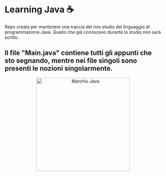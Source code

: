 # Learning Java ☕

Repo creata per mantenere una traccia del mio studio del linguaggio di programmazione Java.
Quello che già conoscevo durante lo studio non sarà scritto.

## Il file "Main.java" contiene tutti gli appunti che sto segnando, mentre nei file singoli sono presenti le nozioni singolarmente.

<div align="center" margin-top="20px">
  <img height="300" width="300" src="https://brandslogos.com/wp-content/uploads/images/java-logo-1.png" alt="Marchio Java"/>
</div>


